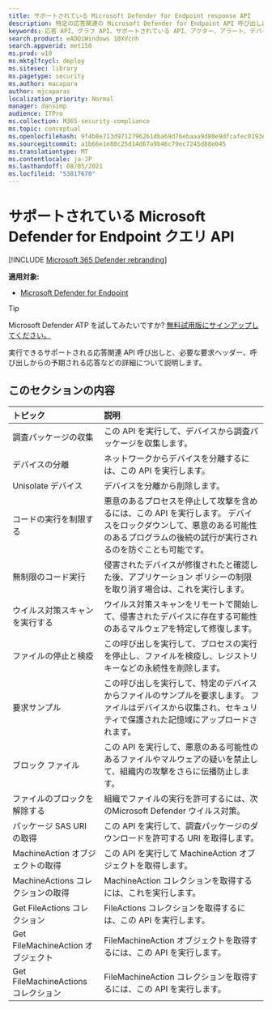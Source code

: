 ```yaml
---
title: サポートされている Microsoft Defender for Endpoint response API
description: 特定の応答関連の Microsoft Defender for Endpoint API 呼び出しについて説明します。
keywords: 応答 API、グラフ API、サポートされている API、アクター、アラート、デバイス、ユーザー、ドメイン、IP、ファイル
search.product: eADQiWindows 10XVcnh
search.appverid: met150
ms.prod: w10
ms.mktglfcycl: deploy
ms.sitesec: library
ms.pagetype: security
ms.author: macapara
author: mjcaparas
localization_priority: Normal
manager: dansimp
audience: ITPro
ms.collection: M365-security-compliance
ms.topic: conceptual
ms.openlocfilehash: 9f4b8e713d9712796261dba69d76ebaaa9d80e9dfcafec0193e2e6b81cc8b563
ms.sourcegitcommit: a1b66e1e80c25d14d67a9b46c79ec7245d88e045
ms.translationtype: MT
ms.contentlocale: ja-JP
ms.lasthandoff: 08/05/2021
ms.locfileid: "53817670"
---
```

# <a name="supported-microsoft-defender-for-endpoint-query-apis"></a>サポートされている Microsoft Defender for Endpoint クエリ API 

[!INCLUDE [Microsoft 365 Defender rebranding](../../includes/microsoft-defender.md)]


**適用対象:**
- [Microsoft Defender for Endpoint](https://go.microsoft.com/fwlink/p/?linkid=2154037)

> [!TIP]
> Microsoft Defender ATP を試してみたいですか? [無料試用版にサインアップしてください。](https://signup.microsoft.com/create-account/signup?products=7f379fee-c4f9-4278-b0a1-e4c8c2fcdf7e&ru=https://aka.ms/MDEp2OpenTrial?ocid=docs-wdatp-supported-response-apis-abovefoldlink)

実行できるサポートされる応答関連 API 呼び出しと、必要な要求ヘッダー、呼び出しからの予期される応答などの詳細について説明します。

## <a name="in-this-section"></a>このセクションの内容
トピック | 説明
:---|:---
調査パッケージの収集 | この API を実行して、デバイスから調査パッケージを収集します。
デバイスの分離 | ネットワークからデバイスを分離するには、この API を実行します。
Unisolate デバイス | デバイスを分離から削除します。 
コードの実行を制限する | 悪意のあるプロセスを停止して攻撃を含めるには、この API を実行します。 デバイスをロックダウンして、悪意のある可能性のあるプログラムの後続の試行が実行されるのを防ぐことも可能です。
無制限のコード実行 | 侵害されたデバイスが修復されたと確認した後、アプリケーション ポリシーの制限を取り消す場合は、これを実行します。
ウイルス対策スキャンを実行する | ウイルス対策スキャンをリモートで開始して、侵害されたデバイスに存在する可能性のあるマルウェアを特定して修復します。
ファイルの停止と検疫 |  この呼び出しを実行して、プロセスの実行を停止し、ファイルを検疫し、レジストリ キーなどの永続性を削除します。
要求サンプル | この呼び出しを実行して、特定のデバイスからファイルのサンプルを要求します。 ファイルはデバイスから収集され、セキュリティで保護された記憶域にアップロードされます。
ブロック ファイル | この API を実行して、悪意のある可能性のあるファイルやマルウェアの疑いを禁止して、組織内の攻撃をさらに伝播防止します。 
ファイルのブロックを解除する | 組織でファイルの実行を許可するには、次のMicrosoft Defender ウイルス対策。
パッケージ SAS URI の取得 | この API を実行して、調査パッケージのダウンロードを許可する URI を取得します。
MachineAction オブジェクトの取得 | この API を実行して MachineAction オブジェクトを取得します。
MachineActions コレクションの取得 | MachineAction コレクションを取得するには、これを実行します。
Get FileActions コレクション | FileActions コレクションを取得するには、この API を実行します。
Get FileMachineAction オブジェクト | FileMachineAction オブジェクトを取得するには、この API を実行します。
Get FileMachineActions コレクション | FileMachineAction コレクションを取得するには、この API を実行します。
